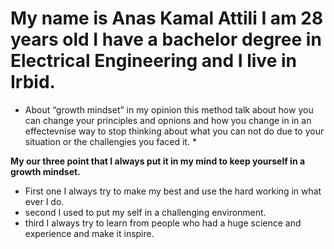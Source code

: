 # My name is Anas Kamal Attili I am 28 years old I have a bachelor degree in Electrical Engineering and I live in Irbid.

* About “growth mindset” in my opinion this method talk about how you can change your principles and opnions and how you change in in an effectevnise way to stop thinking about what you can not do due to your situation or the challengies you faced it. *

**My our three point that I always put it in my mind to keep yourself in a growth mindset.**

* First one I always try to make my best and use the hard working in what ever I do.
* second I used to put my self in a challenging environment.
* third I always try to learn from people who had a huge science and experience and make it inspire.
